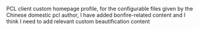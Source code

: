 PCL client custom homepage profile, for the configurable files given by the Chinese domestic pcl author, I have added bonfire-related content and I think I need to add relevant custom beautification content
